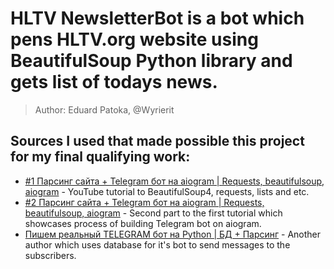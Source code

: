 # HLTV NewsletterBot is a bot which pens HLTV.org website using BeautifulSoup Python library and gets list of todays news.
> Author: Eduard Patoka, @Wyrierit
## Sources I used that made possible this project for my final qualifying work:
- [#1 Парсинг сайта + Telegram бот на aiogram | Requests, beautifulsoup, aiogram](https://www.youtube.com/watch?v=9onddoBnkRc) - YouTube tutorial to BeautifulSoup4, requests, lists and etc.
- [#2 Парсинг сайта + Telegram бот на aiogram | Requests, beautifulsoup, aiogram](https://www.youtube.com/watch?v=cfcn1-EzSbc) - Second part to the first tutorial which showcases process of building Telegram bot on aiogram. 
- [Пишем реальный TELEGRAM бот на Python | БД + Парсинг](https://www.youtube.com/watch?v=bXxa9IkAPew) - Another author which uses database for it's bot to send messages to the subscribers. 
